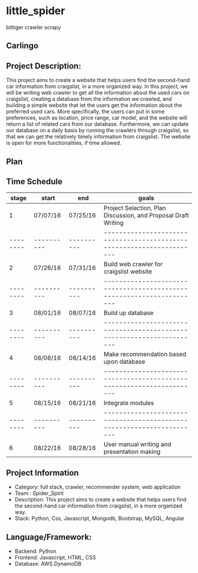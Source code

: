 # little_spider 
bittiger crawler scrapy

## Carlingo

## Project Description:
   This project aims to create a website that helps users find the second-hand car information from craigslist, in a more organized way. In this project, we will be writing web crawler to get all the information about the used cars on craigslist, creating a database from the information we crawled, and building a simple website that let the users get the information about the preferred used cars. More specifically, the users can put in some preferences, such as location, price range, car model, and the website will return a list of related cars from our database. Furthermore, we can update our database on a daily basis by running the crawlers through craigslist, so that we can get the relatively timely information from craigslist. The website is open for more functionalities, if time allowed.


## Plan

## Time Schedule

| stage  | start    | end      |          goals                                                      |
|--------|----------|----------|---------------------------------------------------------------------|
| 1      |07/07/16  |07/25/16  |Project Selection, Plan Discussion, and Proposal Draft Writing       |
|--------|----------|----------|---------------------------------------------------------------------|
| 2      |07/26/16  |07/31/16  |Build web crawler for craigslist website                             |
|--------|----------|----------|---------------------------------------------------------------------|
| 3      |08/01/16  |08/07/16  |Build up database                                                    |
|--------|----------|----------|---------------------------------------------------------------------|
| 4      |08/08/16  |08/14/16  |Make recommendation based upon database                              |
|--------|----------|----------|---------------------------------------------------------------------|
| 5      |08/15/16  |08/21/16  |Integrate modules                                                    |
|--------|----------|----------|---------------------------------------------------------------------|
| 6      |08/22/16  |08/28/16  |User manual writing and presentation making                          |



## Project Information
- Category: full stack, crawler, recommender system, web application
- Team :  Spider_Spirit
- Description: This project aims to create a website that helps users find the second-hand car information from craigslist, in a more organized way.
- Stack: Python, Css, Javascript, Mongodb, Bootstrap, MySQL, Angular 

## Language/Framework: 
- Backend: Python
- Frontend: Javascript, HTML, CSS 
- Database: AWS DynamoDB




